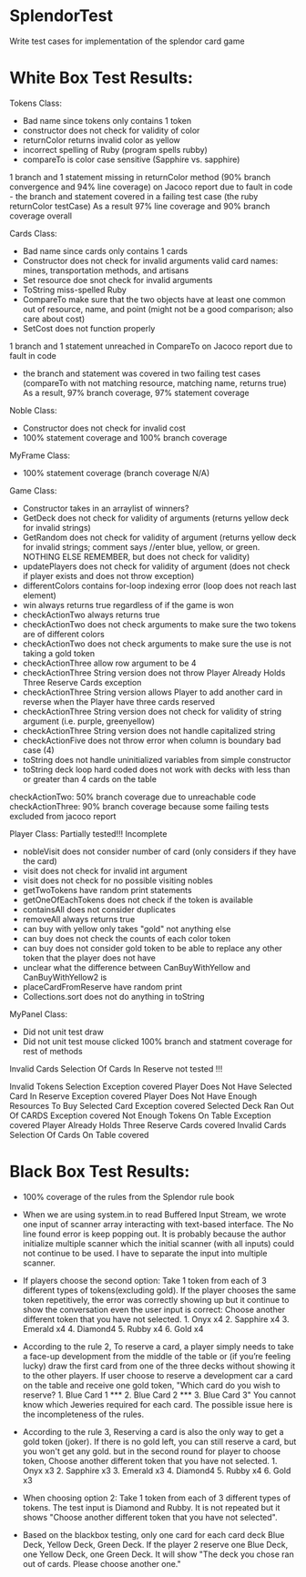 # SplendorTest
Write test cases for implementation of the splendor card game

# White Box Test Results: 

Tokens Class:
- Bad name since tokens only contains 1 token  
- constructor does not check for validity of color 
- returnColor returns invalid color as yellow
- incorrect spelling of Ruby (program spells rubby) 
- compareTo is color case sensitive (Sapphire vs. sapphire)

1 branch and 1 statement missing in returnColor method (90% branch convergence and 94% line coverage) on Jacoco report due to fault in code 
	- the branch and statement covered in a failing test case (the ruby returnColor testCase) 
As a result 97% line coverage and 90% branch coverage overall 

Cards Class: 
- Bad name since cards only contains 1 cards  
- Constructor does not check for invalid arguments 
	valid card names: mines, transportation methods, and artisans 
- Set resource doe snot check for invalid arguments 
- ToString miss-spelled Ruby
- CompareTo make sure that the two objects have at least one common out of resource, name, and point (might not be a good comparison; also care about cost) 
- SetCost does not function properly 

1 branch and 1 statement unreached in CompareTo on Jacoco report due to fault in code 
  - the branch and statement was covered in two failing test cases (compareTo with not matching resource, matching name, returns true) 
As a result, 97% branch coverage, 97% statement coverage 

Noble Class: 
- Constructor does not check for invalid cost 
- 100% statement coverage and 100% branch coverage

MyFrame Class: 
- 100% statement coverage (branch coverage N/A)

Game Class: 
- Constructor takes in an arraylist of winners?
- GetDeck does not check for validity of arguments (returns yellow deck for invalid strings)
- GetRandom does not check for validity of argument (returns yellow deck for invalid strings; comment says //enter blue, yellow, or green. NOTHING ELSE REMEMBER, but does not check for validity)
- updatePlayers does not check for validity of argument (does not check if player exists and does not throw exception)
- differentColors contains for-loop indexing error (loop does not reach last element)
- win always returns true regardless of if the game is won 
- checkActionTwo always returns true 
- checkActionTwo does not check arguments to make sure the two tokens are of different colors
- checkActionTwo does not check arguments to make sure the use is not taking a gold token 
- checkActionThree allow row argument to be 4 
- checkActionThree String version does not throw Player Already Holds Three Reserve Cards exception
- checkActionThree String version allows Player to add another card in reverse when the Player have three cards reserved
- checkActionThree String version does not check for validity of string argument (i.e. purple, greenyellow)
- checkActionThree String version does not handle capitalized string
- checkActionFive does not throw error when column is boundary bad case (4) 
- toString does not handle uninitialized variables from simple constructor 
- toString deck loop hard coded does not work with decks with less than or greater than 4 cards on the table

checkActionTwo: 50% branch coverage due to unreachable code 
checkActionThree: 90% branch coverage because some failing tests excluded from jacoco report

Player Class: Partially tested!!! Incomplete
- nobleVisit does not consider number of card (only considers if they have the card)
- visit does not check for invalid int argument
- visit does not check for no possible visiting nobles
- getTwoTokens have random print statements
- getOneOfEachTokens does not check if the token is available 
- containsAll does not consider duplicates
- removeAll always returns true 
- can buy with yellow only takes "gold" not anything else
- can buy does not check the counts of each color token
- can buy does not consider gold token to be able to replace any other token that the player does not have
- unclear what the difference between CanBuyWithYellow and CanBuyWithYellow2 is
- placeCardFromReserve have random print
- Collections.sort does not do anything in toString

MyPanel Class: 
- Did not unit test draw 
- Did not unit test mouse clicked
100% branch and statment coverage for rest of methods 

Invalid Cards Selection Of Cards In Reserve not tested !!!

Invalid Tokens Selection Exception covered
Player Does Not Have Selected Card In Reserve Exception covered
Player Does Not Have Enough Resources To Buy Selected Card Exception covered
Selected Deck Ran Out Of CARDS Exception covered 
Not Enough Tokens On Table Exception covered 
Player Already Holds Three Reserve Cards covered 
Invalid Cards Selection Of Cards On Table covered 

# Black Box Test Results:

- 100% coverage of the rules from the Splendor rule book

- When we are using system.in to read Buffered Input Stream, we wrote one input of scanner array interacting with text-based interface. The No line found error is keep popping out. It is probably because the author initialize multiple scanner which the initial scanner (with all inputs) could not continue to be used. I have to separate the input into multiple scanner.

- If players choose the second option: Take 1 token from each of 3 different types of tokens(excluding gold). If the player chooses the same token repetitively, the error was correctly showing up but it continue to show the conversation even the user input is correct: Choose another different token that you have not selected. 1. Onyx x4 2. Sapphire x4 3. Emerald x4 4. Diamond4 5. Rubby x4 6. Gold x4

- According to the rule 2, To reserve a card, a player simply needs to take a face-up development from the middle of the table or (if you’re feeling lucky) draw the first card from one of the three decks without showing it to the other players. If user choose to reserve a development car a card on the table and receive one gold token, "Which card do you wish to reserve? 1. Blue Card 1 *** 2. Blue Card 2 *** 3. Blue Card 3" You cannot know which Jeweries required for each card. The possible issue here is the incompleteness of the rules.

- According to the rule 3, Reserving a card is also the only way to get a gold token (joker). If there is no gold left, you can still reserve a card, but you won't get any gold. but in the second round for player to choose token, Choose another different token that you have not selected. 1. Onyx x3 2. Sapphire x3 3. Emerald x3 4. Diamond4 5. Rubby x4 6. Gold x3

- When choosing option 2: Take 1 token from each of 3 different types of tokens. The test input is Diamond and Rubby. It is not repeated but it shows "Choose another different token that you have not selected".

- Based on the blackbox testing, only one card for each card deck Blue Deck, Yellow Deck, Green Deck. If the player 2 reserve one Blue Deck, one Yellow Deck, one Green Deck. It will show "The deck you chose ran out of cards. Please choose another one."